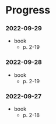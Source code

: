 # Progress

### 2022-09-29
- book
  - p. 2-19

### 2022-09-28
- book
  - p. 2-19

### 2022-09-27
- book
  - p. 2-18
